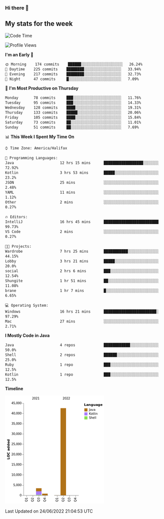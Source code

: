 ### Hi there 👋

## My stats for the week
<!--START_SECTION:waka-->
![Code Time](http://img.shields.io/badge/Code%20Time-297%20hrs%2030%20mins-blue)

![Profile Views](http://img.shields.io/badge/Profile%20Views-0-blue)

**I'm an Early 🐤** 

```text
🌞 Morning    174 commits    ██████░░░░░░░░░░░░░░░░░░░   26.24% 
🌆 Daytime    225 commits    ████████░░░░░░░░░░░░░░░░░   33.94% 
🌃 Evening    217 commits    ████████░░░░░░░░░░░░░░░░░   32.73% 
🌙 Night      47 commits     █░░░░░░░░░░░░░░░░░░░░░░░░   7.09%

```
📅 **I'm Most Productive on Thursday** 

```text
Monday       78 commits     ███░░░░░░░░░░░░░░░░░░░░░░   11.76% 
Tuesday      95 commits     ███░░░░░░░░░░░░░░░░░░░░░░   14.33% 
Wednesday    128 commits    ████░░░░░░░░░░░░░░░░░░░░░   19.31% 
Thursday     133 commits    █████░░░░░░░░░░░░░░░░░░░░   20.06% 
Friday       105 commits    ████░░░░░░░░░░░░░░░░░░░░░   15.84% 
Saturday     73 commits     ██░░░░░░░░░░░░░░░░░░░░░░░   11.01% 
Sunday       51 commits     ██░░░░░░░░░░░░░░░░░░░░░░░   7.69%

```


📊 **This Week I Spent My Time On** 

```text
⌚︎ Time Zone: America/Halifax

💬 Programming Languages: 
Java                     12 hrs 15 mins      ██████████████████░░░░░░░   72.92% 
Kotlin                   3 hrs 53 mins       █████░░░░░░░░░░░░░░░░░░░░   23.2% 
JSON                     25 mins             ░░░░░░░░░░░░░░░░░░░░░░░░░   2.48% 
YAML                     11 mins             ░░░░░░░░░░░░░░░░░░░░░░░░░   1.12% 
Other                    2 mins              ░░░░░░░░░░░░░░░░░░░░░░░░░   0.27%

🔥 Editors: 
IntelliJ                 16 hrs 45 mins      █████████████████████████   99.73% 
VS Code                  2 mins              ░░░░░░░░░░░░░░░░░░░░░░░░░   0.27%

🐱‍💻 Projects: 
Wardrobe                 7 hrs 25 mins       ███████████░░░░░░░░░░░░░░   44.15% 
Lobby                    3 hrs 21 mins       █████░░░░░░░░░░░░░░░░░░░░   20.0% 
social                   2 hrs 6 mins        ███░░░░░░░░░░░░░░░░░░░░░░   12.54% 
Shungite                 1 hr 51 mins        ██░░░░░░░░░░░░░░░░░░░░░░░   11.08% 
brane                    1 hr 7 mins         █░░░░░░░░░░░░░░░░░░░░░░░░   6.65%

💻 Operating System: 
Windows                  16 hrs 21 mins      ████████████████████████░   97.29% 
Mac                      27 mins             ░░░░░░░░░░░░░░░░░░░░░░░░░   2.71%

```

**I Mostly Code in Java** 

```text
Java                     4 repos             ████████████░░░░░░░░░░░░░   50.0% 
Shell                    2 repos             ██████░░░░░░░░░░░░░░░░░░░   25.0% 
Ruby                     1 repo              ███░░░░░░░░░░░░░░░░░░░░░░   12.5% 
Kotlin                   1 repo              ███░░░░░░░░░░░░░░░░░░░░░░   12.5%

```


**Timeline**

![Chart not found](https://raw.githubusercontent.com/lyndseyy/lyndseyy/main/charts/bar_graph.png) 


 Last Updated on 24/06/2022 21:04:53 UTC
<!--END_SECTION:waka-->